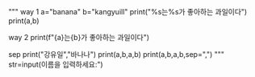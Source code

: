 """
way 1
a="banana"
b="kangyuill"
print("%s는%s가 좋아하는 과일이다")
print(a,b)

way 2 
print(f"{a}는{b}가 좋아하는 과일이다")

sep
print("강유일","바나나")
print(a,b,a,b)
print(a,b,a,b,sep=",")
"""
str=input(이름을 입력하세요:")
